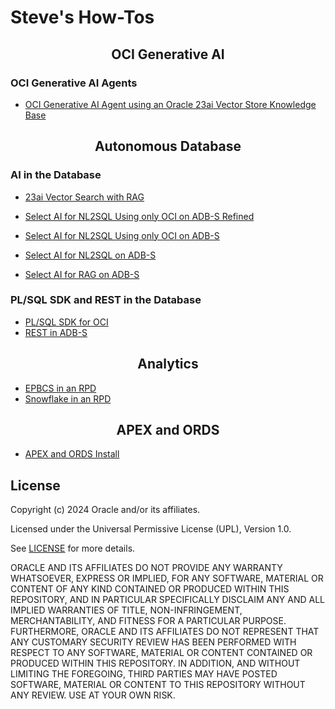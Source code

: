 # Steve's How-Tos

<h2 style="text-align: center;">OCI Generative AI</h2>

### OCI Generative AI Agents

- [OCI Generative AI Agent using an Oracle 23ai Vector Store Knowledge Base](https://snicholspa.github.io/tips_tricks_howtos/oci_genai_service/genai_agents_vector_kb/)

<h2 style="text-align: center;">Autonomous Database</h2>

### AI in the Database

- [23ai Vector Search with RAG](https://snicholspa.github.io/tips_tricks_howtos/autonomous_database/vector_search/)

- [Select AI for NL2SQL Using only OCI on ADB-S Refined](https://snicholspa.github.io/tips_tricks_howtos/autonomous_database/select_ai_oci_refined/)
- [Select AI for NL2SQL Using only OCI on ADB-S](https://snicholspa.github.io/tips_tricks_howtos/autonomous_database/select_ai_oci_only/)
- [Select AI for NL2SQL on ADB-S](https://snicholspa.github.io/tips_tricks_howtos/autonomous_database/select_ai/)

- [Select AI for RAG on ADB-S](https://snicholspa.github.io/tips_tricks_howtos/autonomous_database/select_ai_rag/)

### PL/SQL SDK and REST in the Database

- [PL/SQL SDK for OCI](https://snicholspa.github.io/tips_tricks_howtos/autonomous_database/pl_sql_sdk/)
- [REST in ADB-S](https://snicholspa.github.io/tips_tricks_howtos/autonomous_database/rest_in_db/)

<h2 style="text-align: center;">Analytics</h2>

- [EPBCS in an RPD](https://snicholspa.github.io/tips_tricks_howtos/analytics/epbcs/)
- [Snowflake in an RPD](https://snicholspa.github.io/tips_tricks_howtos/analytics/snowflake/)

<h2 style="text-align: center;">APEX and ORDS</h2>

- [APEX and ORDS Install](https://snicholspa.github.io/tips_tricks_howtos/apex_ords/apex_ords_install/)

## License
Copyright (c) 2024 Oracle and/or its affiliates.

Licensed under the Universal Permissive License (UPL), Version 1.0.

See [LICENSE](LICENSE) for more details.

ORACLE AND ITS AFFILIATES DO NOT PROVIDE ANY WARRANTY WHATSOEVER, EXPRESS OR IMPLIED, FOR ANY SOFTWARE, MATERIAL OR CONTENT OF ANY KIND CONTAINED OR PRODUCED WITHIN THIS REPOSITORY, AND IN PARTICULAR SPECIFICALLY DISCLAIM ANY AND ALL IMPLIED WARRANTIES OF TITLE, NON-INFRINGEMENT, MERCHANTABILITY, AND FITNESS FOR A PARTICULAR PURPOSE.  FURTHERMORE, ORACLE AND ITS AFFILIATES DO NOT REPRESENT THAT ANY CUSTOMARY SECURITY REVIEW HAS BEEN PERFORMED WITH RESPECT TO ANY SOFTWARE, MATERIAL OR CONTENT CONTAINED OR PRODUCED WITHIN THIS REPOSITORY. IN ADDITION, AND WITHOUT LIMITING THE FOREGOING, THIRD PARTIES MAY HAVE POSTED SOFTWARE, MATERIAL OR CONTENT TO THIS REPOSITORY WITHOUT ANY REVIEW. USE AT YOUR OWN RISK. 
